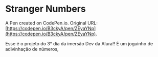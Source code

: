 # Stranger Numbers

A Pen created on CodePen.io. Original URL: [https://codepen.io/B3ckyA/pen/ZEyaYNp](https://codepen.io/B3ckyA/pen/ZEyaYNp).

Esse é o projeto do 3° dia da imersão Dev da Alura!! É um joguinho de adivinhação de números, 
